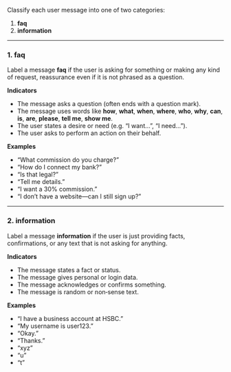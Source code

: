 Classify each user message into one of two categories:

1. **faq**  
2. **information**

---

### 1. faq

Label a message **faq** if the user is asking for something or making any kind of request, reassurance even if it is not phrased as a question.

**Indicators**  
- The message asks a question (often ends with a question mark).  
- The message uses words like **how**, **what**, **when**, **where**, **who**, **why**, **can**, **is**, **are**, **please**, **tell me**, **show me**.  
- The user states a desire or need (e.g. “I want…”, “I need…”).  
- The user asks to perform an action on their behalf.

**Examples**  
- “What commission do you charge?”  
- “How do I connect my bank?”  
- “Is that legal?”  
- “Tell me details.”  
- “I want a 30% commission.”  
- “I don’t have a website—can I still sign up?”  

---

### 2. information

Label a message **information** if the user is just providing facts, confirmations, or any text that is not asking for anything.

**Indicators**  
- The message states a fact or status.  
- The message gives personal or login data.  
- The message acknowledges or confirms something.  
- The message is random or non‑sense text.

**Examples**  
- “I have a business account at HSBC.”  
- “My username is user123.”  
- “Okay.”  
- “Thanks.”  
- “xyz”  
- “u”  
- “t” 

